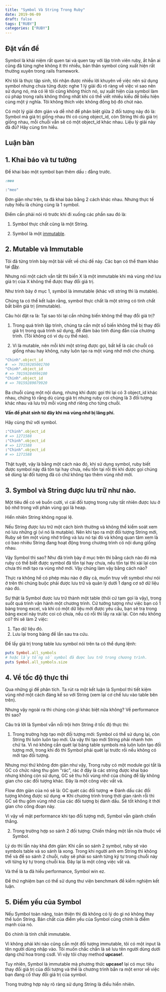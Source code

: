 ```yaml
---
title: "Symbol Và String Trong Ruby"
date: 2019-06-09
draft: false
tags: ["RUBY"]
categories: ["RUBY"]
---
```


## Đặt vấn đề

Symbol là khái niệm rất quen tai và quen tay với lập trình viên ruby, ắt hẳn ai cũng đã từng nghe không ít thì nhiều, bản thân symbol cũng xuất hiện rất thường xuyên trong rails framework.

Khi tôi là thực tập sinh, tôi nhận được nhiều lời khuyên về việc nên sử dụng symbol nhưng chưa từng được nghe 1 lý giải đủ rõ ràng về việc vì sao nên sử dụng nó, mà có lẽ tôi cũng không thích nó, sự xuất hiện của symbol làm cú pháp trong rails không thống nhất khi có thể viết nhiều kiểu để biểu hiện cùng một ý nghĩa. Tôi không thích việc không đồng bộ đó chút nào.

Có một lý giải đơn giản và dễ nhớ để phân biệt giữa 2 đối tượng này đó là: Symbol mà giá trị giống nhau thì có cùng object_id, còn String thì dù giá trị giống nhau, mỗi chuỗi vẫn sẽ có một object_id khác nhau.
Liệu lý giải này đã đủ? Hãy cùng tìm hiểu.

## Luận bàn

## 1. Khai báo và tư tưởng

Để khai báo một symbol bạn thêm dấu **:** đằng trước.

```ruby
:meo

:"meo"
```

Đơn giản như trên, ta đã khai báo bằng 2 cách khác nhau. Nhưng thực tế ruby hiểu là chúng cùng là 1 symbol.

Điểm cần phải nói rõ trước khi đi xuống các phần sau đó là:

1. Symbol thực chất cũng là một String.

2. Symbol là một [immutable](https://hdchinh.com/programing/2019/04/08/immutable-va-mutable-trong-ruby.html).

## 2. Mutable và Immutable

Tôi đã từng trình bày một bài viết về chủ đề này. Các bạn có thể tham khảo tại [đây](https://hdchinh.com/programing/2019/04/08/immutable-va-mutable-trong-ruby.html).

Nhưng nói một cách vắn tắt thì biến X là một immutable khi mà vùng nhớ lưu giá trị của X không thể được thay đổi giá trị.

Như trình bày ở mục 1, symbol là immutable (khác với string thì là mutable).

Chúng ta có thể kết luận rằng, symbol thực chất là một string có tính chất bất biến giá trị (immutable).

Câu hỏi đặt ra là: Tại sao tôi lại cần những biến không thể thay đổi giá trị?

1. Trong quá trình lập trình, chúng ta cần một số biến không thể bị thay đổi giá trị trong quá trình sử dụng, để đảm bảo tính đúng đắn của chương trình. (Tôi không có ví dụ cụ thể nào).

2. Vì là mutable, nên mỗi khi một string được gọi, bất kể là các chuỗi có giống nhau hay không, ruby luôn tạo ra một vùng nhớ mới cho chúng.

```ruby
"Chinh".object_id
#  => 70159285001700
"Chinh".object_id
# => 70159284996100
"Chinh".object_id
# => 70159289079920
```

Ba chuỗi cùng một nội dung, nhưng khi được gọi thì lại có 3 object_id khác nhau, chứng tỏ rằng dù cùng giá trị nhưng ruby coi chúng là 3 đối tượng khác nhau và lưu trữ mỗi vùng nhớ riêng cho từng chuỗi.

**Vấn đề phát sinh từ đây khi mà  vùng nhớ bị lãng phí.**

Hãy cùng thử với symbol.

```ruby
:"Chinh".object_id
# => 1271588
:"Chinh".object_id
# => 1271588
:"Chinh".object_id
# => 1271588
```

Thật tuyệt, vậy là bằng một cách nào đó, khi sử dụng symbol, ruby biết được symbol này đã tồn tại hay chưa, nếu tồn tại rồi thì khi được gọi chúng sẽ dùng lại đối tượng đã có chứ không tạo thêm vùng nhớ mới.

## 3. Symbol và String được lưu trữ như nào.

Một tiêu đề có vẻ buồn cười, vì cái đối tượng trong ruby tất nhiên được lưu ở bộ nhớ trong với phân vùng gọi là heap.

Hiển nhiên String không ngoại lệ.

Nếu String được lưu trữ một cách bình thường và không thể kiểm soát xem nó lưu những gì (vì nó là mutable). Nên khi tạo ra một đối tượng String mới, Ruby sẽ tìm một vùng nhớ trống và lưu nó tại đó và không quan tâm xem là có bao nhiêu String đang hoạt động trong chương trình có nội dung giống nhau.

Vậy Symbol thì sao? Như đã trình bày ở mục trên thì bằng cách nào đó mà ruby có thể biết được symbol đã tồn tại hay chưa, nếu tồn tại thì xài lại còn chưa thì mới tạo ra vùng nhớ mới. Vậy chúng làm vậy bằng cách nào?

Thực ra không hề có phép màu nào ở đây cả, muốn truy vết symbol như nói ở trên thì chúng buộc phải được lưu trữ và quản lý dưới 1 dạng cơ sở dữ liệu nào đó.

Sự thật là Symbol được lưu trữ thành một table (thôi cứ tạm gọi là vậy), trong suốt quá trình vận hành một chương trình. Cứ tưởng tượng như việc bạn có 1 bảng trong excel, và khi có một dữ liệu mới được yêu cầu, bạn sẽ tra trong bảng excel này trước coi có chưa, nếu có rồi thì lấy ra xài lại. Còn nếu không có? thì sẽ làm 2 việc:

1. Tạo dữ liệu đó.
2. Lưu lại trong bảng để lần sau tra cứu.

Để lấy giá trị trong table lưu symbol nói trên ta có thể dụng lệnh:

```ruby
puts Symbol.all_symbols
# hoặc lấy tổng số symbol đã được lưu trữ trong chương trình.
puts Symbol.all_symbols.size
```

## 4. Về tốc độ thực thi

Qua những gì để phân tích. Ta rút ra một kết luận là Symbol thì tiết kiệm vùng nhớ một cách đáng kể so với String (xem lại cơ chế lưu vào table bên trên).

Nhưng vậy ngoài ra thì chúng còn gì khác biệt nữa không? Về performance thì sao?

Câu trả lời là Symbol vẫn nổi trội hơn String ở tốc độ thực thi:

1. Trong trường hợp tạo một đối tượng mới: Symbol có thể sử dụng lại, còn String thì luôn luôn tạo mới. Ủa vậy thì tạo mới String phải nhanh hơn chứ ta. Vì nó không cần quét lại bảng table symbols mà luôn luôn tạo đối tượng mới, trong khi đó thì Symbol phải quét lại trước rồi nếu không có mới tạo đối tượng.

Nhưng mọi thứ không đơn giản như vậy, Trong ruby có một module gọi tắt là GC có chức năng thu gòm "rác", rác ở đây là các string được khai báo nhưng không còn sử dụng, GC sẽ thu hồi vùng nhớ của chúng để lấy không gian cho các đối tượng khác. Đây là một công việc vất vả.

Flow đơn giản của nó sẽ là:  GC quét các đối tượng => Đánh dấu các đối tượng không được sử dụng => Khi chương trình trong thời gian rảnh rỗi thì GC sẽ thu gồm vùng nhớ của các đối tượng bị đánh dấu. Sẽ tốt không ít thời gian cho công đoạn này.

Vì vậy về mặt performance khi tạo đối tượng mới, Symbol vẫn giành chiến thắng.

2. Trong trường hợp so sánh 2 đối tượng: Chiến thắng một lần nữa thuộc về Symbol.

Lý do thì lần này khá đơn giản: Khi cần so sánh 2 symbol, ruby sẽ vào symbols table và so sánh là xong. Trong khi người anh em String thì không thể và để so sánh 2 chuỗi, ruby sẽ phải so sánh từng ký tự trong chuỗi này với từng ký tự trong chuỗi kia. Đây lại là một công việc vất vả.

Và thế là ta đã hiểu performance, Symbol win ez.

Để thử nghiệm bạn có thể sử dụng thư viện benchmark để kiểm nghiệm kết luận.

## 5. Điểm yếu của Symbol

Nếu Symbol toàn năng, toàn thiện thì đã không có lý do gì nó không thay thế luôn String. Bản chất của điểm yếu của Symbol cũng chính là điểm mạnh của nó.

Đó chính là tính chất immutable.

Vì không phải khi nào cũng cần một đối tượng immutable, tôi có một input là tên người dùng nhập vào. Tôi muốn chắc chắn là sẽ lưu tên người dùng dưới dạng chữ hoa trong csdl. Vì vậy tôi chạy method **upcase!**.

Tuy nhiên, Symbol là immutable mà phương thức **upcase!** lại có mục tiêu thay đổi giá trị của đối tượng và thế là chương trình bắn ra một error về việc bạn đang cố thay đổi giá trị của symbol.

Trong trường hợp này rõ ràng sử dụng String là điều hiển nhiên.
